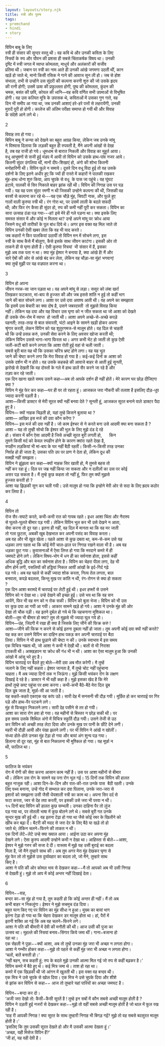 ```yaml
---  
layout: layouts/story.njk  
title: स्त्री और पुरुष  
tags:  
- premchand  
- hindi  
- story  
---  
```

    

विपिन बाबू के लिए  
स्त्री ही संसार की सुन्दर वस्तु  थी। वह कवि थे और उनकी कविता के लिए  
स्त्रियों के रुप और यौवन की प्रशसा ही सबसे चिंताकर्षक विषय था। उनकी  
दृष्टि में स्त्री जगत में व्याप्त कोमलता, माधुर्य और अलंकारों की सजीव  
प्रतिमा  थी। जबान पर स्त्री का नाम आते ही उनकी आंखे जगमगा उठती थीं, कान  
खड़ें हो जाते  थे, मानो किसी रसिक ने गाने की आवाज सुन ली हो। जब से होश  
संभाला, तभी से उन्होंने  उस सुंदरी की कल्पना करनी शुरु की जो उसके हृदय  
की रानी होगी; उसमें ऊषा की प्रफुल्लता होगी, पुष्प की कोमलता, कुंदन की  
चमक, बसंत की छवि, कोयल की ध्वनि—वह कवि वर्णित सभी उपमाओं से  विभूषित  
होगी। वह उस कल्पित मूत्रि के उपासक थे, कविताओं में उसका गुण गाते, वह  
दिन भी समीप आ गया था, जब उनकी आशाएं हरे-हरे पत्तों से लहरायेंगी, उनकी  
मुरादें  पूरी हो होगी। कालेज की अंतिम परीक्षा समाप्त हो गयी थी और विवाह  
के संदेशे आने  लगे थे।  

2  

विवाह तय हो गया।  
बिपिन बाबू ने कन्या को देखने का  बहुत आग्रह किया, लेकिन जब उनके मांमू  
ने विश्वास दिलाया कि लड़की बहुत ही रुपवती  है, मैंने अपनी आंखों से देखा  
है, तब वह राजी हो गये। धूमधाम से बारात निकली और  विवाह का मुहूर्त आया।  
वधू आभूषणों से सजी हुई मंडप में आयी तो विपिन को उसके  हाथ-पांव नजर आये।  
कितनी सुंदर उंगलिया थीं, मानों दीप-शिखाएं हो, अंगो की शोभा  कितनी  
मनोहारिणी थी। विपिन फूले न समाये। दूसरे दिन वधू विदा हुई तो वह उसके  
दर्शनों के लिए इतने अधीर हुए कि ज्यों ही रास्ते में कहारों ने पालकी रखकर  
मुंह-हाथ धोना शुरु किया, आप चुपके से वधू  के पास जा पहुंचे। वह घूंघट  
हटाये, पालकी से सिर निकाले बाहर  झांक रही थी। विपिन की निगाह उस पर पड़  
गयी। यह वह परम सुंदर रमणी न थी जिसकी  उन्होने कल्पना की थी, जिसकी वह  
बरसों से कल्पना कर रहे थे---यह एक चौड़े मुंह,  चिपटी नाक, और फुले हुए  
गालों वाली कुरुपा स्त्री थी। रंग गोरा था, पर उसमें लाली  के बदले सफदी  
थी; और फिर रंग कैसा ही सुंदर हो, रुप  की कमी नहीं पूरी कर सकता। विपिन का  
सारा उत्साह ठंडा पड़ गया---हां! इसे मेरे ही गले पड़ना था। क्या इसके लिए  
समस्त संसार में और  कोई न मिलता था? उन्हें अपने मांमू पर क्रोध आया  
जिसने वधू की तारीफों के पुल बांध  दिये थे। अगर इस वक्त वह मिल जाते तो  
विपिन उनकी ऐसी खबर लेता कि वह भी याद करते।  
जब कहारों  ने फिर पालकियां उठायीं तो विपिन मन में सोचने लगा, इस  
स्त्री के साथ कैसे मैं  बोलूगा, कैसे इसके साथ जीवन काटंगा। इसकी ओर तो  
ताकने ही से घृणा होती है। ऐसी कुरुपा स्त्रियां  भी संसार में हैं, इसका  
मुझे अब तक पता न था।  क्या मुंह ईश्वर ने बनाया है, क्या आंखे है! मैं और  
सारे ऐबों की ओर से  आंखे बंद कर लेता, लेकिन वह चौड़ा-सा मुंह! भगवान्!  
क्या तुम्हें मुझी पर यह वज्रपात करना था।  

3  

विपिन हो अपना  
जीवन नरक-सा जान पड़ता था। वह अपने  मांमू से लड़ा। ससुर को लंबा खर्रा  
लिखकर फटकारा, मां-बाप से हुज्जत की और जब इससे  शांति न हुई तो कहीं भाग  
जाने की बात सोचने लगा। आशा पर उसे दया अवश्य आती थी। वह  अपने का समझाता  
कि इसमें उस बेचारी का क्या दोष है, उसने जबरदस्ती  तो मुझसे विवाह किया  
नहीं। लेकिन यह दया और यह विचार उस घृणा को न जीत सकता था जो आशा को देखते  
ही उसके  रोम-रोम में व्याप्त  हो जाती थी। आशा अपने  अच्छे-से-अच्छे कपड़े  
पहनती; तरह-तरह से बाल संवारती,  घंटो आइने के सामने खड़ी होकर अपना  
श्रृंगार करती, लेकन विपिन को यह शुतुरगमज-से  मालूम होते। वह दिल से चाहती  
थी कि उन्हें प्रसन्न करुं, उनकी सेवा करने के लिए  अवसर खोजा करती थी;  
लेकिन विपिन उससे भागा-भागा फिरता  था। अगर कभी भेंट हो जाती तो कुछ ऐसी  
जली-कटी बातें करने लगता कि आशा रोती हुई  वहां से चली जाती।  
सबसे बुरी बात यह थी कि उसका चरित्र भ्रष्ट होने लगा।  वह यह भूल  
जाने की चेष्टा करने लगा कि मेरा विवाह हो गया है। कई-कई दिनों क आशा को  
उसके दर्शन भी न होते। वह उसके कहकहे की आवाजे बाहर  से आती हुई सुनती,  
झरोखे से देखती कि वह दोस्तों के गले में हाथ डालें सैर करने जा  रहे है और  
तड़प कर रहे जाती।  
एक दिन खाना खाते समय उसने कहा—अब तो आपके दर्शन ही नहीं होतें। मेरे कारण घर छोड़ दीजिएगा  क्या ?  
विपिन ने मुंह फेर कर कहा—घर ही पर तो रहता हूं। आजकल जरा नौकरी की तलाश है इसलिए  दौड़-धूप ज्यादा करनी पड़ती है।  
आशा—किसी  डाक्टर से मेरी सूरत क्यों नहीं बनवा देते ? सुनती हूं, आजकल सूरत बनाने वाले  डाक्टर पैदा हुए है।  
विपिन— क्यों  नाहक चिढ़ती हो, यहां तुम्हे किसने बुलाया था ?  
आशा— आखिर  इस मर्ज की दवा कौन करेंगा ?  
विपिन— इस  मर्ज की दवा नहीं है। जो काम ईश्चर से ने करते बना उसे आदमी क्या बना सकता है ?  
आशा – यह  तो तुम्ही सोचो कि ईश्वर की भुल के लिए मुझे दंड दे रहे  
हो। संसार में कौन ऐसा  आदमी है जिसे अच्छी सूरत बुरी लगती हो,      किन  
तुमने किसी मर्द को केवल रुपहीन होने के  कारण क्वांरा रहते देखा है,  
रुपहीन लड़कियां भी मां-बाप के घर नहीं बैठी रहतीं।  किसी-न-किसी तरह उनका  
निर्वाह हो ही जाता है; उसका पति उप पर प्राण ने देता हो,  लेकिन दूध की  
मक्खी नहीं समझता।  
विपिन ने झुंझला कर कहा—क्यों नाहक सिर खाती हो, मै तुमसे बहस तो  
नहीं कर रहा हूं।  दिल पर जब्र नहीं किया जा सकता और न दलीलों का उस पर कोई  
असर पड़ सकता है। मैं  तुम्हे कुछ कहता तो नहीं हूं, फिर तुम क्यों मुझसे  
हुज्जत करती हो ?  
आशा यह झिड़की सुन कर चली गयी। उसे  मालूम हो गया कि इन्होने मेरी ओर से सदा के लिए ह्रदय कठोर कर लिया है।  

4  

विपिन तो  
रोज सैर-सपाटे करते, कभी-कभी रात को गायब  रहते। इधर आशा चिंता और नैराश्य  
से घुलते-घुलते बीमार पड़ गयी। लेकिन विपिन भूल कर  भी उसे देखने न आता,  
सेवा करना तो दूर रहा। इतना ही नहीं, वह दिल में मानता था कि  वह मर जाती  
तो गला छुटता, अबकी खुब देखभाल कर अपनी पसंद का विवाह करता।  
अब वह और भी खुल खेला। पहले आशा से  कुछ दबता था, कम-से-कम उसे यह  
धड़का लगा रहता था कि कोई मेरी चाल-ढ़ाल पर निगाह  रखने वाला भी है। अब वह  
धड़का छुट गया। कुवासनाओं में ऐसा लिप्त हो गया कि मरदाने  कमरे में ही  
जमघटे होने लगे। लेकिन विषय-भोग में धन ही का सर्वनाश होता, इससे कहीं  
अधिक बुद्धि और बल का सर्वनाश होता है। विपिन का चेहरा पीला लगा, देह भी  
क्षीण  होने लगी, पसलियों की हड्डियां निकल आयीं आंखों के इर्द-गिर्द गढ़े  
पड़ गये। अब वह  पहले से कहीं ज्यादा शोक करता, नित्य तेल लगता, बाल  
बनवाता, कपड़े बदलता, किन्तु  मुख पर कांति न थी, रंग-रोगन से क्या हो सकता  
?  
एक दिन आशा बरामदे में चारपाई पर  लेटी हुई थी। इधर हफ्तों से उसने  
विपिन को न देखा था। उन्हे देखने की इच्छा हुई।  उसे भय था कि वह सन  
आयेंगे, फिर भी वह मन को न रोक सकी। विपिन को बुला भेजा। विपिन  को भी उस  
पर कुछ दया आ गयी आ गयी। आकार सामने खड़े हो गये। आशा ने उनके मुंह की ओर  
देखा तो चौक पड़ी। वह इतने दुर्बल हो गये थे कि पहचनाना मुशिकल था।  
बोली—तुम भी बीमार हो क्या? तुम तो मुझसे भी ज्यादा घुल गये हो।  
विपिन—उंह,  जिंदगी में रखा ही क्या है जिसके लिए जीने की फिक्र करुं !  
आशा—जीने  की फिक्र न करने से कोई इतना दुबला नहीं हो जाता। तुम अपनी कोई दवा क्यों नहीं  करते?  
यह कह कर उसने विपिन का दाहिन हाथ  पकड़ कर अपनी चारपाई पर बैठा  
लिया। विपिन ने भी हाथ छुड़ाने की चेष्टा न की। उनके  स्वाभाव में इस समय  
एक विचित्र नम्रता थी, जो आशा ने कभी ने देखी थी। बातों से भी  निराशा  
टपकती थी। अक्खड़पन या क्रोध की गंध भी न थी। आशा का ऐसा मालुम हुआ कि उनकी  
आंखो में आंसू भरे हुए है।  
विपिन चारपाई पर बैठते हुए बोले—मेरी दवा अब मौत करेगी। मै तुम्हें  
जलाने के लिए नहीं कहता।  ईश्वर जानता है, मैं तुम्हे चोट नहीं पहुंचाना  
चाहता। मै अब ज्यादा दिनों तक न  जिऊंगा। मुझे किसी भयंकर रोग के लक्षण  
दिखाई दे रहे है। डाक्टर नें भी वही कहा है।  मुझे इसका खेद है कि मेरे  
हाथों तुम्हे कष्ट पहुंचा पर क्षमा करना। कभी-कभी  बैठे-बैठे मेरा दिल डूब  
दिल डूब जाता है, मूर्छा-सी आ जाती है।  
यह कहतें-कहते एकाएक वह कांप उठे। सारी देह में सनसनी  सी दौड़ गयी। मूर्छित हो कर चारपाई पर गिर पड़े और हाथ-पैर पटकने लगे।  
मुंह से फिचकुर निकलने लगा। सारी देह पसीने से तर हो  गयी।  
आशा  का सारा रोग हवा हो गया। वह महीनों से बिस्तर न छोड़ सकी थी। पर  
इस समय उसके शिथिल  अंगो में विचित्र स्फुर्ति दौड़ गयी। उसने तेजी से उठ  
कर विपिन को अच्छी तरह लेटा  दिया और उनके मुख पर पानी के छींटे देने लगी।  
महरी भी दौड़ी आयी और पंखा झलने लगी।  पर भी विपिन ने आंखें न खोलीं।  
संध्या होते-होते उनका मुंह टेढ़ा हो गया और बायां  अंग शुन्य पड़ गया।  
हिलाना तो दूर रहा, मूंह से बात निकालना भी मुश्किल हो गया। यह  मूर्छा न  
थी, फालिज था।  

5  

फालिज के भयंकर  
रोग में रोगी की सेवा करना आसान काम  नहीं है। उस पर आशा महीनों से बीमार  
थी। लेकिन उस रोग के सामने वह पना रोग भूल गई।  15 दिनों तक विपिन की हालत  
बहुत नाजुक रही। आशा दिन-के-दिन और रात-की-रात उनके  पास  बैठी रहती। उनके  
लिए पथ्य बनाना,  उन्हें गोद में सम्भाल कर दवा पिलाना, उनके जरा-जरा से  
इशारों को समझाना उसी जैसी  धैयशाली स्त्री का काम था। अपना सिर दर्द से  
फटा करता, ज्वर से देह तपा करती, पर  इसकी उसे जरा भी परवा न थी।  
१५ दिनों बाद विपिन की हालत कुछ  सम्भली। उनका दाहिना पैर तो लुंज  
पड़ गया था, पर तोतली भाषा में कुछ बोलने लगे थे।  सबसे बुरी गत उनके  
सुन्दर मुख की हुई थी। वह इतना टेढ़ा हो गया था जैसे कोई रबर के  खिलौने को  
खींच कर बढ़ा दें। बैटरी की मदद से जरा देर के लिए बैठे या खड़े तो हो  
जाते थे­; लेकिन चलने−फिरने की ताकत न थी।  
एक दिनों लेटे−लेटे उन्हे क्या ख्याल  आया। आईना उठा कर अपना मुंह  
देखने लगे। ऐसा कुरुप आदमी उन्होने कभी न देखा था।  आहिस्ता से बोले−−आशा,  
ईश्वर ने मुझे गरुर की सजा दे दी। वास्तव में मुझे यह उसी  बुराई का बदला  
मिला है, जो मैने तुम्हारे साथ की। अब तुम अगर मेरा मुंह देखकर घृणा  से  
मुंह फेर लो तो मुझेसे उस दुर्व्यवहार का बदला लो, जो मैने, तुम्हारे साथ  
किए  है।  
आशा ने पति की ओर कोमल भाव से देखकर  कहा−−मै तो आपको अब भी उसी निगाह  
से देखती हुं। मुझे तो आप में कोई अन्तर नहीं  दिखाई देता।  

6  


विपिन−−वाह,  
बन्दर का−सा मुंह हो गया है, तुम कहती हो  कि कोई अन्तर ही नहीं। मैं तो अब  
कभी बाहर न निकलूंगा। ईश्वर ने मुझे सचमुच दंड  दिया।  
बहुत यत्न किए गए पर विपिन का मुंह  सीधा न हुआ। मुख्य का बायां भाग  
इतना टेढ़ा हो गया था कि चेहरा देखकर डर मालूम  होता था। हां, पैरों में  
इतनी शक्ति आ गई कि अब वह चलने−फिरने लगे।  
आशा ने पति की बीमारी में देवी की  मनौती की थी। आज उसी की पुजा का  
उत्सव था। मुहल्ले की स्त्रियां बनाव−सिंगार किये  जमा थीं। गाना−बजाना हो  
रहा था।  
एक सेहली ने पुछा−−क्यों आशा, अब तो  तुम्हें उनका मुंह जरा भी अच्छा न लगता होगा।  
आशा ने गम्भीर होकर कहा−−मुझे तो  पहले से कहीं मुंह जरा भी अच्छा न लगता होगा।  
‘चलों, बातें बनाती हो।’  
‘नही बहन, सच कहती हुं; रुप के बदले मुझे उनकी आत्मा मिल गई जो  रुप से कहीं बढ़कर है।’  
विपिन कमरे में बैठे हुए थे। कई  मित्र जमा थे। ताश हो रहा था।  
कमरे  में एक खिड़की थी जो आंगन में खुलती थी। इस वक्त वह बन्दव थी।  
एक मित्र ने उसे  चुपके से खोल दिया। एक मित्र ने उसे चुपके दिया और शीशे  
से झांक कर विपिन से कहा−−  आज तो तुम्हारे यहां पारियों का अच्छा जमघट है।  
 
विपिन−−बन्दा कर दो।  
‘अजी जरा देखो तो: कैसी−कैसी सूरतें है ! तुम्हे इन सबों में  कौन सबसे अच्छी मालूम होती है ?  
विपिन ने उड़ती हुई नजरों से देखकर  कहा−−मुझे तो वहीं सबसे अच्छी मालूम होती है जो थाल में फुल रख रही है।  
‘वाह री आपकी निगाह ! क्या सूरत के साथ तुम्हारी निगाह भी  बिगड़ गई? मुझे तो वह सबसे बदसुरत मालूम होती है।’  
‘इसलिए कि तुम उसकी सूरत देखते हो और मै उसकी आत्मा देखता हूं।’  
‘अच्छा, यही मिसेज विपिन हैं?’  
‘जी हां, यह वही देवी है।  


    
